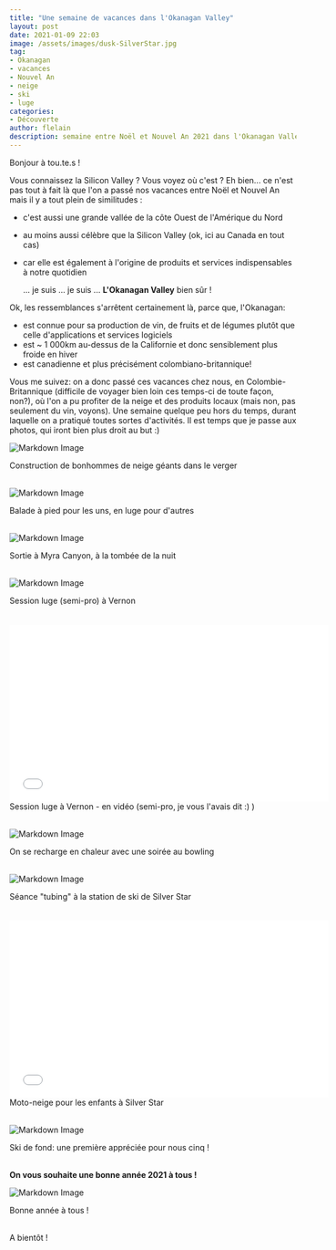 ```yaml
---
title: "Une semaine de vacances dans l'Okanagan Valley"
layout: post
date: 2021-01-09 22:03
image: /assets/images/dusk-SilverStar.jpg
tag:
- Okanagan
- vacances
- Nouvel An
- neige
- ski
- luge
categories:
- Découverte
author: flelain
description: semaine entre Noël et Nouvel An 2021 dans l'Okanagan Valley, BC
---
```


Bonjour à tou.te.s !

Vous connaissez la Silicon Valley ? Vous voyez où c'est ? Eh bien... ce n'est pas tout à fait là que l'on a passé nos vacances entre Noël et Nouvel An mais il y a tout plein de similitudes :
- c'est aussi une grande vallée de la côte Ouest de l'Amérique du Nord
- au moins aussi célèbre que la Silicon Valley (ok, ici au Canada en tout cas)
- car elle est également à l'origine de produits et services indispensables à notre quotidien

  ... je suis ... je suis ... **L'Okanagan Valley** bien sûr !

Ok, les ressemblances s'arrêtent certainement là, parce que, l'Okanagan:
- est connue pour sa production de vin, de fruits et de légumes plutôt que celle d'applications et services logiciels
- est ~ 1 000km au-dessus de la Californie et donc sensiblement plus froide en hiver
- est canadienne et plus précisément colombiano-britannique!

Vous me suivez: on a donc passé ces vacances chez nous, en Colombie-Britannique (difficile de voyager bien loin ces temps-ci de toute façon, non?), où l'on a pu profiter de la neige et des produits locaux (mais non, pas seulement du vin, voyons). Une semaine quelque peu hors du temps, durant laquelle on a pratiqué toutes sortes d'activités. Il est temps que je passe aux photos, qui iront bien plus droit au but :)

![Markdown Image](/assets/images/giant-snow-men.jpg)
<figcaption class="caption">Construction de bonhommes de neige géants dans le verger</figcaption>
<br>

![Markdown Image](/assets/images/sleighing-walking.jpg)
<figcaption class="caption">Balade à pied pour les uns, en luge pour d'autres</figcaption>
<br>

![Markdown Image](/assets/images/Myra-Canyon.jpg)
<figcaption class="caption">Sortie à Myra Canyon, à la tombée de la nuit</figcaption>
<br>

![Markdown Image](/assets/images/sleigh-Vernon.jpg)
<figcaption class="caption">Session luge (semi-pro) à Vernon</figcaption>
<br>

<br>
<iframe width="560" height="310" src="/assets/videos/sleigh-Vernon-video.mp4" frameborder="0" allowfullscreen preload="none"></iframe>
<figcaption class="caption">Session luge à Vernon - en vidéo (semi-pro, je vous l'avais dit :) )</figcaption>
<br>

![Markdown Image](/assets/images/bowling-Kelowna.jpg)
<figcaption class="caption">On se recharge en chaleur avec une soirée au bowling</figcaption>
<br>

![Markdown Image](/assets/images/tubing-SilverStar.jpg)
<figcaption class="caption">Séance "tubing" à la station de ski de Silver Star</figcaption>
<br>

<br>
<iframe width="560" height="310" src="/assets/videos/mini-sledding-SilverStar.mp4" frameborder="0" allowfullscreen preload="none"></iframe>
<figcaption class="caption">Moto-neige pour les enfants à Silver Star</figcaption>
<br>

![Markdown Image](/assets/images/XCountry-skiing-Telemark.jpg)
<figcaption class="caption">Ski de fond: une première appréciée pour nous cinq !</figcaption>
<br>

**On vous souhaite une bonne année 2021 à tous !**

![Markdown Image](/assets/images/Cheers-2021-map-Canada.jpg)
<figcaption class="caption">Bonne année à tous !</figcaption>
<br>

A bientôt !